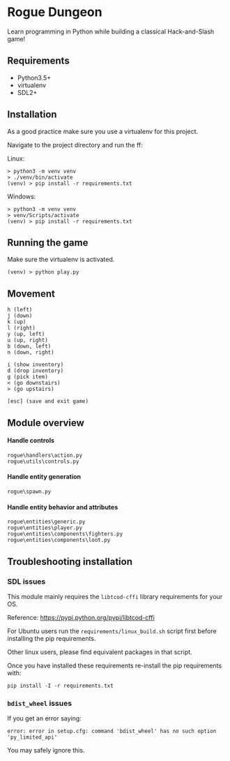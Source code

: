 Rogue Dungeon
=============

Learn programming in Python while building a classical Hack-and-Slash game!

## Requirements

- Python3.5+
- virtualenv
- SDL2+

## Installation

As a good practice make sure you use a virtualenv for this project.

Navigate to the project directory and run the ff:

Linux:

```
> python3 -m venv venv
> ./venv/bin/activate
(venv) > pip install -r requirements.txt
```

Windows:

```
> python3 -m venv venv
> venv/Scripts/activate
(venv) > pip install -r requirements.txt
```


## Running the game

Make sure the virtualenv is activated.

```
(venv) > python play.py
```

## Movement

```
h (left)
j (down)
k (up)
l (right)
y (up, left)
u (up, right)
b (down, left)
n (down, right)

i (show inventory)
d (drop inventory)
g (pick item)
< (go downstairs)
> (go upstairs)

[esc] (save and exit game)
```


## Module overview

#### Handle controls

```
rogue\handlers\action.py
rogue\utils\controls.py
```

#### Handle entity generation

```
rogue\spawn.py
```

#### Handle entity behavior and attributes

```
rogue\entities\generic.py
rogue\entities\player.py
rogue\entities\components\fighters.py
rogue\entities\components\loot.py
```

## Troubleshooting installation

### SDL issues

This module mainly requires the `libtcod-cffi` library requirements for your
OS.

Reference: https://pypi.python.org/pypi/libtcod-cffi

For Ubuntu users run the `requirements/linux_build.sh` script first before
installing the pip requirements.

Other linux users, please find equivalent packages in that script.

Once you have installed these requirements re-install the pip requirements
with:

```
pip install -I -r requirements.txt
```

### `bdist_wheel` issues

If you get an error saying:

```
error: error in setup.cfg: command 'bdist_wheel' has no such option 'py_limited_api'
```

You may safely ignore this.

